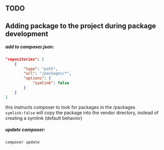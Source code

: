 ## TODO

## Adding package to the project during package development
##### add to composer.json:
```json
"repositories": [
	{
		"type": "path",
		"url": "/packages/*",
		"options": {
			"symlink": false
		}
	}
]
```
this instructs composer to look for packages in the /packages
`symlink:false` will copy the package into the vendor directory, instead of creating a symlink (default behavior)

##### update composer:
```shell
composer update
```